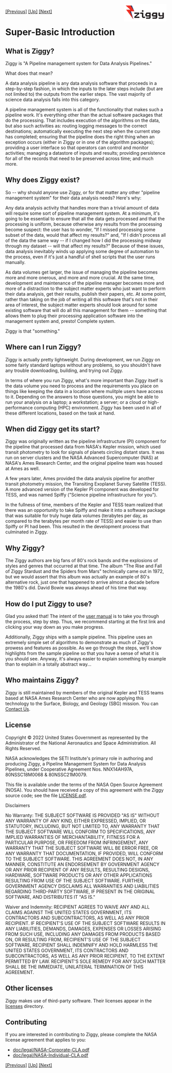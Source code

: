 <!-- -*-visual-line-*- -->

<div style="float:right">
  <a href="https://github.com/nasa/ziggy/">
    <img src="doc/user-manual/images/ziggy-small-clear.png" width="133"/>
  </a>
</div>

[[Previous]](doc/user-manual/user-manual.md)
[[Up]](doc/user-manual/user-manual.md)
[[Next]](doc/user-manual/system-requirements.md)

# Super-Basic Introduction

## What is Ziggy?

Ziggy is "A Pipeline management system for Data Analysis Pipelines."

What does that mean?

A data analysis pipeline is any data analysis software that proceeds in a step-by-step fashion, in which the  inputs to the later steps include (but are not limited to) the outputs from the earlier steps. The vast majority of science data analysis falls into this category.

A pipeline management system is all of the functionality that makes such a pipeline work. It's everything other than the actual software packages that do the processing. That includes execution of the algorithms on the data, but also such activities as: routing logging messages to the correct destinations; automatically executing the next step when the current step has completed; ensuring that the pipeline does the right thing when an exception occurs (either in Ziggy or in one of the algorithm packages); providing a user interface so that operators can control and monitor activities; managing a datastore of inputs and results; providing persistence for all of the records that need to be preserved across time; and much more.

## Why does Ziggy exist?

So -- why should anyone use Ziggy, or for that matter any other "pipeline management system" for their data analysis needs? Here's why:

Any data analysis activity that handles more than a trivial amount of data will require some sort of pipeline management system. At a minimum, it's going to be essential to ensure that all the data gets processed and that the processing is uniform, because otherwise any results from the processing become suspect: the user has to wonder, "If I missed processing some subset of the data, would that affect my results?" and, "If I didn't process all of the data the same way -- if I changed how I did the processing midway through my dataset -- will that affect my results?" Because of these issues, data analysis inevitably winds up applying some degree of automation to the process, even if it's just a handful of shell scripts that the user runs manually.

As data volumes get larger, the issue of managing the pipeline becomes more and more onerous, and more and more crucial. At the same time, development and maintenance of the pipeline manager becomes more and more of a distraction to the subject matter experts who just want to perform their data analysis, get their results, publish their papers, etc. At some point, rather than taking on the job of writing all this software that's not in their area of interest, the subject matter experts should look around for some existing software that will do all this management for them -- something that allows them to plug their processing application software into the management system and, presto! Complete system.

Ziggy is that "something."

## Where can I run Ziggy?

Ziggy is actually pretty lightweight. During development, we run Ziggy on some fairly standard laptops without any problems, so you shouldn't have any trouble downloading, building, and trying out Ziggy.

In terms of where you run Ziggy, what's more important than Ziggy itself is the data volume you need to process and the requirements you place on things like keeping the data in a location where mulitple users have access to it. Depending on the answers to those questions, you might be able to run your analysis on a laptop; a workstation; a server; or a cloud or high-performance computing (HPC) environment. Ziggy has been used in all of these different locations, based on the task at hand.

## When did Ziggy get its start?

Ziggy was originally written as the pipeline infrastructure (PI) component for the pipeline that processed data from NASA's Kepler mission, which used transit photometry to look for signals of planets circling distant stars. It was run on server clusters and the NASA Advanced Supercomputer (NAS) at NASA's Ames Research Center, and the original pipeline team was housed at Ames as well.

A few years later, Ames provided the data analysis pipeline for another transit photometry mission, the Transiting Exoplanet Survey Satellite (TESS). A more advanced version of the Kepler PI component was developed for TESS, and was named Spiffy ("Science pipeline infrastructure for you").

In the fullness of time, members of the Kepler and TESS team realized that there was an opportunity to take Spiffy and make it into a software package that was suitable for truly huge data volumes (terabytes per day, as compared to the terabytes per month rate of TESS) and easier to use than Spiffy or PI had been. This resulted in the development process that culminated in Ziggy.

## Why Ziggy?

The Ziggy authors are big fans of 80's rock bands and the explosions of styles and genres that occurred at that time. The album "The Rise and Fall of Ziggy Stardust and the Spiders from Mars" technically came out in 1972, but we would assert that this album was actually an example of 80's alternative rock, just one that happened to arrive almost a decade before the 1980's did. David Bowie was always ahead of his time that way.

## How do I put Ziggy to use?

Glad you asked that! The intent of the [user manual](doc/user-manual/user-manual.md) is to take you through the process, step by step. Thus, we recommend starting at the first link and clicking your way down as you make progress.

Additionally, Ziggy ships with a sample pipeline. This pipeline uses an extremely simple set of algorithms to demonstrate as much of Ziggy's prowess and features as possible. As we go through the steps, we'll show highlights from the sample pipeline so that you have a sense of what it is you should see. Anyway, it's always easier to explain something by example than to explain in a totally abstract way...

## Who maintains Ziggy?

Ziggy is still maintained by members of the original Kepler and TESS teams based at NASA Ames Research Center who are now applying this technology to the Surface, Biology, and Geology (SBG) mission. You can [Contact Us](doc/user-manual/contact-us.md).

## License

Copyright © 2022 United States Government as represented by the Administrator of the National Aeronautics and Space Administration. All Rights Reserved.

NASA acknowledges the SETI Institute's primary role in authoring and producing Ziggy, a Pipeline Management System for Data Analysis Pipelines, under Cooperative Agreement Nos. NNX14AH97A, 80NSSC18M0068 & 80NSSC21M0079.

This file is available under the terms of the NASA Open Source Agreement (NOSA). You should have received a copy of this agreement with the Ziggy source code; see the file [LICENSE.pdf](LICENSE.pdf).

Disclaimers

No Warranty: THE SUBJECT SOFTWARE IS PROVIDED "AS IS" WITHOUT ANY WARRANTY OF ANY KIND, EITHER EXPRESSED, IMPLIED, OR STATUTORY, INCLUDING, BUT NOT LIMITED TO, ANY WARRANTY THAT THE SUBJECT SOFTWARE WILL CONFORM TO SPECIFICATIONS, ANY IMPLIED WARRANTIES OF MERCHANTABILITY, FITNESS FOR A PARTICULAR PURPOSE, OR FREEDOM FROM INFRINGEMENT, ANY WARRANTY THAT THE SUBJECT SOFTWARE WILL BE ERROR FREE, OR ANY WARRANTY THAT DOCUMENTATION, IF PROVIDED, WILL CONFORM TO THE SUBJECT SOFTWARE. THIS AGREEMENT DOES NOT, IN ANY MANNER, CONSTITUTE AN ENDORSEMENT BY GOVERNMENT AGENCY OR ANY PRIOR RECIPIENT OF ANY RESULTS, RESULTING DESIGNS, HARDWARE, SOFTWARE PRODUCTS OR ANY OTHER APPLICATIONS RESULTING FROM USE OF THE SUBJECT SOFTWARE. FURTHER, GOVERNMENT AGENCY DISCLAIMS ALL WARRANTIES AND LIABILITIES REGARDING THIRD-PARTY SOFTWARE, IF PRESENT IN THE ORIGINAL SOFTWARE, AND DISTRIBUTES IT "AS IS."

Waiver and Indemnity: RECIPIENT AGREES TO WAIVE ANY AND ALL CLAIMS AGAINST THE UNITED STATES GOVERNMENT, ITS CONTRACTORS AND SUBCONTRACTORS, AS WELL AS ANY PRIOR RECIPIENT. IF RECIPIENT'S USE OF THE SUBJECT SOFTWARE RESULTS IN ANY LIABILITIES, DEMANDS, DAMAGES, EXPENSES OR LOSSES ARISING FROM SUCH USE, INCLUDING ANY DAMAGES FROM PRODUCTS BASED ON, OR RESULTING FROM, RECIPIENT'S USE OF THE SUBJECT SOFTWARE, RECIPIENT SHALL INDEMNIFY AND HOLD HARMLESS THE UNITED STATES GOVERNMENT, ITS CONTRACTORS AND SUBCONTRACTORS, AS WELL AS ANY PRIOR RECIPIENT, TO THE EXTENT PERMITTED BY LAW. RECIPIENT'S SOLE REMEDY FOR ANY SUCH MATTER SHALL BE THE IMMEDIATE, UNILATERAL TERMINATION OF THIS AGREEMENT.

## Other licenses

Ziggy makes use of third-party software. Their licenses appear in the [licenses](licenses/licenses.md) directory.

## Contributing

If you are interested in contributing to Ziggy, please complete the NASA license agreement that applies to you:

* [doc/legal/NASA-Corporate-CLA.pdf](doc/legal/NASA-Corporate-CLA.pdf)
* [doc/legal/NASA-Individual-CLA.pdf](doc/legal/NASA-Individual-CLA.pdf)

[[Previous]](doc/user-manual/user-manual.md)
[[Up]](doc/user-manual/user-manual.md)
[[Next]](doc/user-manual/system-requirements.md)
